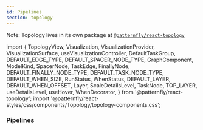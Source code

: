 ```yaml
---
id: Pipelines
section: topology
---
```


Note: Topology lives in its own package at [`@patternfly/react-topology`](https://www.npmjs.com/package/@patternfly/react-topology)

import {
  TopologyView,
  Visualization,
  VisualizationProvider,
  VisualizationSurface,
  useVisualizationController,
  DefaultTaskGroup,
  DEFAULT_EDGE_TYPE,
  DEFAULT_SPACER_NODE_TYPE,
  GraphComponent,
  ModelKind,
  SpacerNode,
  TaskEdge,
  FinallyNode,
  DEFAULT_FINALLY_NODE_TYPE,
  DEFAULT_TASK_NODE_TYPE,
  DEFAULT_WHEN_SIZE,
  RunStatus,
  WhenStatus,
  DEFAULT_LAYER,
  DEFAULT_WHEN_OFFSET,
  Layer,
  ScaleDetailsLevel,
  TaskNode,
  TOP_LAYER,
  useDetailsLevel,
  useHover,
  WhenDecorator,
} from '@patternfly/react-topology';
import '@patternfly/react-styles/css/components/Topology/topology-components.css';

### Pipelines

```ts file='./TopologyPipelinesGettingStartedDemo.tsx'
```
